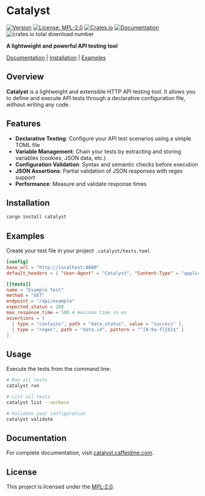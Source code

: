 # Catalyst

[![Version](https://img.shields.io/badge/version-0.2.7-blue)](https://github.com/caffeidine/catalyst/releases)
[![License: MPL-2.0](https://img.shields.io/badge/License-MPL--2.0-brightgreen.svg)](https://opensource.org/licenses/MPL-2.0)
[![Crates.io](https://img.shields.io/badge/crates.io-catalyst-orange)](https://crates.io/crates/catalyst)
[![Documentation](https://img.shields.io/badge/docs-catalyst.caffeidine.com-informational)](https://catalyst.caffeidine.com)
![crates.io total download number](https://img.shields.io/crates/d/catalyst)

**A lightweight and powerful API testing tool**

[Documentation](https://catalyst.caffeidine.com) | [Installation](#installation) | [Examples](#examples)

## Overview

**Catalyst** is a lightweight and extensible HTTP API testing tool. It allows you to define and execute API tests through a declarative configuration file, without writing any code.

## Features

- **Declarative Testing**: Configure your API test scenarios using a simple TOML file
- **Variable Management**: Chain your tests by extracting and storing variables (cookies, JSON data, etc.)
- **Configuration Validation**: Syntax and semantic checks before execution
- **JSON Assertions**: Partial validation of JSON responses with regex support
- **Performance**: Measure and validate response times

## Installation

```sh
cargo install catalyst
```

## Examples

Create your test file in your project `.catalyst/tests.toml`

```toml
[config]
base_url = "http://localhost:8080"
default_headers = { "User-Agent" = "Catalyst", "Content-Type" = "application/json" }

[[tests]]
name = "Example Test"
method = "GET"
endpoint = "/api/example"
expected_status = 200
max_response_time = 500 # maximum time in ms
assertions = [
  { type = "contains", path = "data.status", value = "success" },
  { type = "regex", path = "data.id", pattern = "^[0-9a-f]{8}$" }
]
```

## Usage

Execute the tests from the command line:

```sh
# Run all tests
catalyst run

# List all tests
catalyst list --verbose

# Validate your configuration
catalyst validate
```

## Documentation

For complete documentation, visit [catalyst.caffeidine.com](https://catalyst.caffeidine.com).

## License

This project is licensed under the [MPL-2.0](https://opensource.org/licenses/MPL-2.0).
